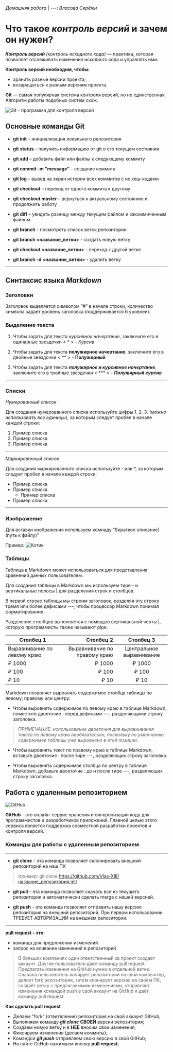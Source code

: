  _Домашняя работа_ |
---:
_Власова Серёжи_

# **Что такое _контроль версий_ и зачем он нужен?**

***Контроль версий*** _(контроль исходного кода)_ — практика, которая позволяет отслеживать
изменения исходного кода и управлять ими.

**Контроль версий необходим, чтобы:**
* хранить разные версии проекта;
* возвращаться к разным версиям проекта.

**Git** — самая популярная система контроля
версий, но не единственная. Алгоритм
работы подобных систем схож.

![Git - программа для контроля версий](https://static.tildacdn.com/tild6430-6566-4465-b436-343639616430/git.png)


## **Основные команды Git**


* **git init** – инициализация локального репозитория

* **git status** – получить информацию от git о его текущем состоянии

* **git add** – добавить файл или файлы к следующему коммиту

* **git commit -m “message”** – создание коммита.

* **git log** – вывод на экран истории всех коммитов с их хеш-кодами

* **git checkout** – переход от одного коммита к другому

* **git checkout master** – вернуться к актуальному состоянию и продолжить работу

* **git diff** – увидеть разницу между текущим файлом и закоммиченным файлом

* **git branch** - посмотреть список веток репозитории 

* **git branch <название_ветки>** - создать новую ветку

* **git checkout <название_ветки>** - переход к другой ветке

* **git branch -d <название_ветки>** - удалить ветку

---
## **Синтаксис языка _Markdown_**

### **Заголовки**

Заголовок выделяется символом “#” в начале строки, количество символа  задаёт уровень заголовка (поддерживается 6 уровней).


### **Выделение текста**

1. Чтобы задать для текста *курсивное начертание*, заключите его в одинарные звездочки < * > - *Курсив*

2. Чтобы задать для текста **полужирное начертание**, заключите его в двойные звездочки < ** > - **Полужирный**

3. Чтобы задать для текста ***полужирное и курсивное начертание***, заключите его в тройные звездочки < *** > - ***Полужирный курсив***

---
### **Списки**

*Нумерованный список*

Для создания нумерованного списка используйте цифры 1. 2. 3. (*можно использовать все единицы*), за которым следует пробел в начале каждой строки:
1. Пример списка
1. Пример списка
1. Пример списка
---
*Маркированный список*

Для создания маркированного списка используйте - или *, за которым следует пробел в начале каждой строки:
* Пример списка
* Пример списка
    * Пример списка
* Пример списка
---
### **Изображение**

Для вставки изображения используем комнаду "![краткое описание](путь к файлу)"

Пример:
![Котик](https://i.pinimg.com/736x/85/3d/da/853ddad18855e823e3f8732aa27e23f0.jpg)

### **Таблицы**

Таблица в Markdown может использоваться для представления сравнений данных пользователем.

Для создания таблицы в Markdown мы используем тире - и вертикальные полосы | для разделения строк и столбцов.

В первой строке таблицы мы строим заголовок, разделяя эту строку тремя или более дефисами ---, чтобы процессор Markdown понимал форматирование.

Разделение столбцов выполняется с помощью вертикальной черты |, которую программисты также называют pipe.


| Столбец 1            | Столбец 2            | Столбец 3       |
| ------------------- | -------------------: |:---------------:|
| Выравнивание по левому краю  | Выравнивание по правому краю | Центральное выравнивание |
| ₽ 1000                 | ₽ 1000                 | ₽ 1000            |
| ₽ 100                  | ₽ 100                  | ₽ 100             |
| ₽ 10                   | ₽ 10                   | ₽ 10              |

Markdown позволяет выровнять содержимое столбца таблицы по левому, правому или центру:

* Чтобы выровнять содержимое по левому краю в таблице Markdown, поместите двоеточие : перед дефисами ---, разделяющими строку заголовка.

>_ПРИМЕЧАНИЕ: использование двоеточия для выравнивания текста по левому краю необязательно, поскольку по умолчанию содержимое таблицы уже выровнено в этой позиции._

* Чтобы выровнять текст по правому краю в таблице Markdown, вставьте двоеточие : после тире ---, разделяющих строку заголовка.

* Чтобы выровнять содержимое столбца по центру в таблице Markdown, добавьте двоеточие : до и после тире ---, разделяющих строку заголовка.

## **Работа с удаленным репозиторием**

![GitHub](https://infostart.ru/upload/iblock/206/206715a232219a2ad06670a2b2db4bfb.jpg)

**GitHub** - это онлайн-сервис хранения и синхронизации кода для программистов и разработчиков приложений. Главной целью этого сервиса является поддержка совместной разработки проектов и контроля версий.

### **Команды для работы с удаленным репозиторием**
---

* **git clone** - эта команда позволяет склонировать внешний репозиторий на наш ПК 
>(_пример_: git clone https://github.com/Vlas-XIII/название_репозитория.git)

* **git pull** - эта команда позволяет скачать все из текущего репозитория и автоматически сделать merge с нашей версией.

* **git push** - эта команда позволяет отправить нашу версию репозитория на внешний репозиторий. При первом использовании ТРЕБУЕТ АВТОРИЗАЦИИ на внешнем репозитории.
---

**pull request - это:**

   * команда для предложения изменений
   * запрос на вливание изменений в репозиторий

 >В больших компаниях один ответственный за проект создает аккаунт. Другие пользователи дают команду pull request. Предлагать изменения на GitHub нужно в отдельной ветке. Сначала пользователь копирует репозиторий на свой компьютер, делает fork репозитория, затем клонирует версию на своём ПК, создаёт ветку с предлагаемыми изменениями, отправляет изменения командой push в свой аккаунт на GitHub и даёт команду pull request. 


**Как сделать pull request**

* Делаем "fork" (ответвление) репозитория на свой аккаунт GitHub;
* Выполняем команду ___git clone___ **СВОЕЙ** версии репозитория;
* Создаем новую ветку и в **НЕЕ** вносим свои изменения;
* Фиксируем изменения (делаем коммиты);
* Командой ___git push___ отправляем свою версию в свой GitHub;
* На сайте GitHub нажимаем кнопку __pull request__;